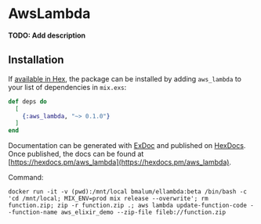 # AwsLambda

**TODO: Add description**

## Installation

If [available in Hex](https://hex.pm/docs/publish), the package can be installed
by adding `aws_lambda` to your list of dependencies in `mix.exs`:

```elixir
def deps do
  [
    {:aws_lambda, "~> 0.1.0"}
  ]
end
```

Documentation can be generated with [ExDoc](https://github.com/elixir-lang/ex_doc)
and published on [HexDocs](https://hexdocs.pm). Once published, the docs can
be found at [https://hexdocs.pm/aws_lambda](https://hexdocs.pm/aws_lambda).

Command:

```
docker run -it -v (pwd):/mnt/local bmalum/ellambda:beta /bin/bash -c 'cd /mnt/local; MIX_ENV=prod mix release --overwrite'; rm function.zip; zip -r function.zip .; aws lambda update-function-code --function-name aws_elixir_demo --zip-file fileb://function.zip
```